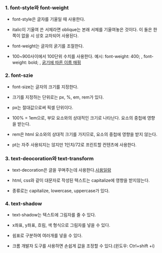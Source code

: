 ### 1. font-style와 font-weight
- font-style은 글자를 기울일 때 사용한다.
- italic이 기울여 쓴 서체라면 oblique는 본래 서체를 기울여놓은 것이다. 이 둘은 한쪽이 없을 시 상호 교차되어 사용된다.

- font-weight는 글자의 굵기를 조절한다.
- 100~900사이에서 100단위 수치를 사용한다. 예시: font-weight: 400; , font-weight: bold; ,
[굵기에 따른 이름 매핑](https://developer.mozilla.org/ko/docs/Web/CSS/font-weight#%EC%9D%BC%EB%B0%98%EC%A0%81%EC%9D%B8_%EA%B0%80%EC%A4%91%EC%B9%98_%EC%9D%B4%EB%A6%84_%EB%A7%A4%ED%95%91)

### 2. font-szie
- font-size는 글자의 크기를 지정한다.

- 크기를 지정하는 단위로는 px, %, em, rem가 있다.

- px는 절대값으로써 픽셀 단위이다.

- 100% = 1em으로, 부모 요소와의 상대적인 크기로 나타난다. 요소의 중첩에 영향을 받는다.

- rem은 html 요소와의 상대적 크기를 가지므로, 요소의 중첩에 영향을 받지 않는다.
 
- pt는 자주 사용되지는 않지만 1인치/72로 프린트할 컨텐츠에 사용한다.

### 3. text-deocoration와 text-transform
- text-decoration은 글을 꾸며주는데 사용한다.[사용일람](https://developer.mozilla.org/en-US/docs/Web/CSS/text-decoration)
 
- html, css와 같이 대문자로 작성된 텍스트는 capitalize에 영향을 받지않는다. 

- 종류로는 capitalize, lowercase, uppercase가 있다.

### 4. text-shadow
- text-shadow는 텍스트에 그림자를 줄 수 있다.

- x좌표, y좌표, 흐림, 색 형식으로 그림자를 넣을 수 있다.
- 쉼표로 구분하여 여러개를 넣을 수 있다.
- 크롬 개발자 도구를 사용하면 손쉽게 값을 조정할 수 있다.(윈도우: Ctrl+shift +i)
